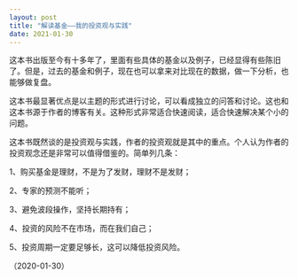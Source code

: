 ```yaml
---
layout: post
title: "解读基金——我的投资观与实践"
date: 2021-01-30
---
```


这本书出版至今有十多年了，里面有些具体的基金以及例子，已经显得有些陈旧了。但是，过去的基金和例子，现在也可以拿来对比现在的数据，做一下分析，也能够做复盘。

这本书最显著优点是以主题的形式进行讨论，可以看成独立的问答和讨论。这也和这本书源于作者的博客有关。这种形式非常适合快速阅读，适合快速解决某个小的问题。

这本书既然谈的是投资观与实践，作者的投资观就是其中的重点。个人认为作者的投资观念还是非常可以值得借鉴的。简单列几条：

1、购买基金是理财，不是为了发财，理财不是发财；

2、专家的预测不能听；

3、避免波段操作，坚持长期持有；

4、投资的风险不在市场，而在我们自己；

5、投资周期一定要足够长，这可以降低投资风险。

（2020-01-30）